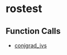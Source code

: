 # rostest

## Function Calls
- [conjgrad_jvs](CSD/kCSD/ica/kCsd1D_ICA/STICA_CONJ_GRAD/TEST_CONJ_GRAD/conjgrad_jvs.md)
